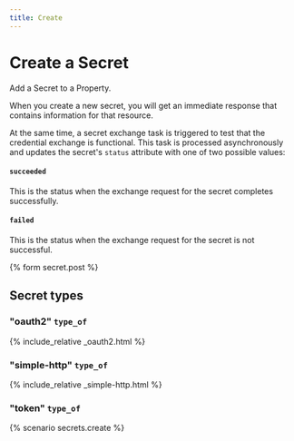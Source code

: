 ```yaml
---
title: Create
---
```


# Create a Secret

Add a Secret to a Property.

When you create a new secret, you will get an immediate response that contains information for that resource.

At the same time, a secret exchange task is triggered to test that the credential exchange is functional.  This task is processed asynchronously and updates the secret's `status` attribute with one of two possible values:

#### `succeeded`

This is the status when the exchange request for the secret completes successfully.

#### `failed`

This is the status when the exchange request for the secret is not successful.

{% form secret.post %}

## Secret types

### "oauth2" `type_of`

{% include_relative _oauth2.html %}

### "simple-http" `type_of`

{% include_relative _simple-http.html %}

### "token" `type_of`

{% scenario secrets.create %}
